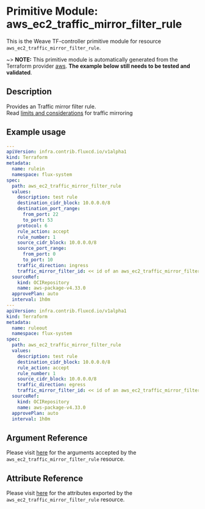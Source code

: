 
# Primitive Module: aws_ec2_traffic_mirror_filter_rule

This is the Weave TF-controller primitive module for resource `aws_ec2_traffic_mirror_filter_rule`.

~> **NOTE:** This primitive module is automatically generated from the Terraform provider [aws](https://registry.terraform.io/providers/hashicorp/aws/latest/docs/resources/aws_ec2_traffic_mirror_filter_rule). **The example below still needs to be tested and validated**.

## Description

Provides an Traffic mirror filter rule.  
Read [limits and considerations](https://docs.aws.amazon.com/vpc/latest/mirroring/traffic-mirroring-considerations.html) for traffic mirroring

## Example usage

```yaml
---
apiVersion: infra.contrib.fluxcd.io/v1alpha1
kind: Terraform
metadata:
  name: rulein
  namespace: flux-system
spec:
  path: aws_ec2_traffic_mirror_filter_rule
  values:
    description: test rule
    destination_cidr_block: 10.0.0.0/8
    destination_port_range:
      from_port: 22
      to_port: 53
    protocol: 6
    rule_action: accept
    rule_number: 1
    source_cidr_block: 10.0.0.0/8
    source_port_range:
      from_port: 0
      to_port: 10
    traffic_direction: ingress
    traffic_mirror_filter_id: << id of an aws_ec2_traffic_mirror_filter >>
  sourceRef:
    kind: OCIRepository
    name: aws-package-v4.33.0
  approvePlan: auto
  interval: 1h0m
---
apiVersion: infra.contrib.fluxcd.io/v1alpha1
kind: Terraform
metadata:
  name: ruleout
  namespace: flux-system
spec:
  path: aws_ec2_traffic_mirror_filter_rule
  values:
    description: test rule
    destination_cidr_block: 10.0.0.0/8
    rule_action: accept
    rule_number: 1
    source_cidr_block: 10.0.0.0/8
    traffic_direction: egress
    traffic_mirror_filter_id: << id of an aws_ec2_traffic_mirror_filter >>
  sourceRef:
    kind: OCIRepository
    name: aws-package-v4.33.0
  approvePlan: auto
  interval: 1h0m
```

## Argument Reference

Please visit [here](https://registry.terraform.io/providers/hashicorp/aws/4.33.0/docs/resources/iam_policy#argument-reference) for the arguments accepted by the `aws_ec2_traffic_mirror_filter_rule` resource.

## Attribute Reference

Please visit [here](https://registry.terraform.io/providers/hashicorp/aws/4.33.0/docs/resources/iam_policy#attributes-reference) for the attributes exported by the `aws_ec2_traffic_mirror_filter_rule` resource.
